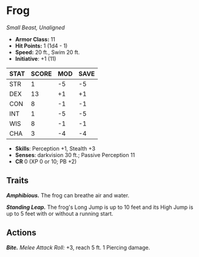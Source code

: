 # Frog

*Small Beast, Unaligned*

- **Armor Class:** 11
- **Hit Points:** 1 (1d4 - 1)
- **Speed:** 20 ft., Swim 20 ft.
- **Initiative**: +1 (11)

|STAT|SCORE|MOD|SAVE|
| --- | --- | --- | ---- |
| STR | 1 | -5 | -5 |
| DEX | 13 | +1 | +1 |
| CON | 8 | -1 | -1 |
| INT | 1 | -5 | -5 |
| WIS | 8 | -1 | -1 |
| CHA | 3 | -4 | -4 |

- **Skills**: Perception +1, Stealth +3
- **Senses**: darkvision 30 ft.; Passive Perception 11
- **CR** 0 (XP 0 or 10; PB +2)

## Traits

***Amphibious.*** The frog can breathe air and water.

***Standing Leap.*** The frog's Long Jump is up to 10 feet and its High Jump is up to 5 feet with or without a running start.


## Actions

***Bite.*** *Melee Attack Roll:* +3, reach 5 ft. 1 Piercing damage.

